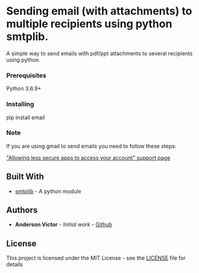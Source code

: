 # Sending email (with attachments) to multiple recipients using python smtplib.

A simple way to send emails with pdf/ppt attachments to several recipients using python.

### Prerequisites

Python 3.6.9+

### Installing

pip install email

### Note

If you are using gmail to send emails you need to follow these steps:

["Allowing less secure apps to access your account" support page](https://support.google.com/accounts/answer/6010255)

## Built With

* [smtplib](https://docs.python.org/3/library/smtplib.html) - A python module

## Authors

* **Anderson Víctor** - *Initial work* - [Github](https://github.com/andersonvvd)

## License

This project is licensed under the MIT License - see the [LICENSE](LICENSE) file for details


